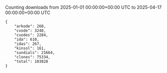 
Counting downloads from 2025-01-01 00:00:00+00:00 UTC to 2025-04-17 00:00:00+00:00 UTC

```
{
    "arkode": 260,
    "cvode": 3248,
    "cvodes": 2284,
    "ida": 610,
    "idas": 267,
    "kinsol": 161,
    "sundials": 21664,
    "clones": 75334,
    "total": 103828
}
```
